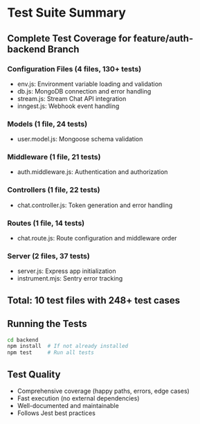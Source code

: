 # Test Suite Summary

## Complete Test Coverage for feature/auth-backend Branch

### Configuration Files (4 files, 130+ tests)
- env.js: Environment variable loading and validation
- db.js: MongoDB connection and error handling
- stream.js: Stream Chat API integration
- inngest.js: Webhook event handling

### Models (1 file, 24 tests)
- user.model.js: Mongoose schema validation

### Middleware (1 file, 21 tests)
- auth.middleware.js: Authentication and authorization

### Controllers (1 file, 22 tests)
- chat.controller.js: Token generation and error handling

### Routes (1 file, 14 tests)
- chat.route.js: Route configuration and middleware order

### Server (2 files, 37 tests)
- server.js: Express app initialization
- instrument.mjs: Sentry error tracking

## Total: 10 test files with 248+ test cases

## Running the Tests

```bash
cd backend
npm install  # If not already installed
npm test     # Run all tests
```

## Test Quality

- Comprehensive coverage (happy paths, errors, edge cases)
- Fast execution (no external dependencies)
- Well-documented and maintainable
- Follows Jest best practices
